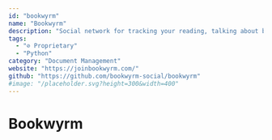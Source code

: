 ```yaml
---
id: "bookwyrm"
name: "Bookwyrm"
description: "Social network for tracking your reading, talking about books, writing reviews, and discovering what to read next."
tags:
  - "⊘ Proprietary"
  - "Python"
category: "Document Management"
website: "https://joinbookwyrm.com/"
github: "https://github.com/bookwyrm-social/bookwyrm"
#image: "/placeholder.svg?height=300&width=400"
---
```


# Bookwyrm
